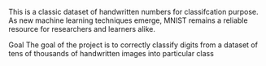 
This is a classic dataset of handwritten numbers for classifcation purpose. As new machine learning techniques emerge, MNIST remains a reliable resource for researchers and learners alike.

Goal
The goal of the project is to correctly classify digits from a dataset of tens of thousands of handwritten images into particular class
